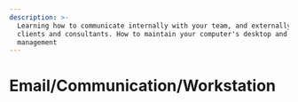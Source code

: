 ```yaml
---
description: >-
  Learning how to communicate internally with your team, and externally with
  clients and consultants. How to maintain your computer's desktop and file
  management
---
```


# Email/Communication/Workstation

